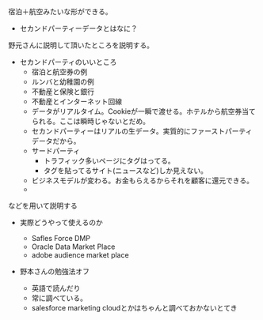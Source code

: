 宿泊＋航空みたいな形ができる。
* セカンドパーティーデータとはなに？

野元さんに説明して頂いたところを説明する。

* セカンドパーティのいいところ
    * 宿泊と航空券の例
    * ルンバと幼稚園の例
    * 不動産と保険と銀行
    * 不動産とインターネット回線
    * データがリアルタイム。Cookieが一瞬で渡せる。ホテルから航空券当てられる。ここは瞬時じゃないとだめ。
    * セカンドパーティーはリアルの生データ。実質的にファーストパーティデータだから。
    * サードパーティ
        * トラフィック多いページにタグはってる。
        * タグを貼ってるサイト(ニュースなど)しか見えない。
    * ビジネスモデルが変わる。お金もらえるからそれを顧客に還元できる。
    * 

などを用いて説明する
* 実際どうやって使えるのか


    * Safles Force DMP
    * Oracle Data Market Place
    * adobe audience market place

* 野本さんの勉強法オフ
    * 英語で読んだり
    * 常に調べている。
    * salesforce marketing cloudとかはちゃんと調べておかないとてき